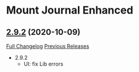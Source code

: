 # Mount Journal Enhanced

## [2.9.2](https://github.com/exochron/MountJournalEnhanced/tree/2.9.2) (2020-10-09)
[Full Changelog](https://github.com/exochron/MountJournalEnhanced/compare/2.9.1...2.9.2) [Previous Releases](https://github.com/exochron/MountJournalEnhanced/releases)

- 2.9.2  
    - UI: fix Lib errors  